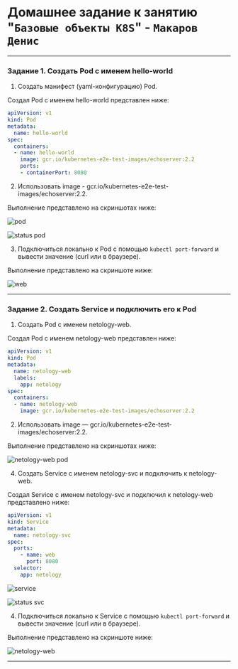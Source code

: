 # Домашнее задание к занятию "`Базовые объекты K8S`" - `Макаров Денис`

---

### Задание 1. Создать Pod с именем hello-world

1. Создать манифест (yaml-конфигурацию) Pod.

Создал Pod c именем hello-world представлен ниже:

```yaml
apiVersion: v1
kind: Pod
metadata:
  name: hello-world
spec:
  containers:
  - name: hello-world
    image: gcr.io/kubernetes-e2e-test-images/echoserver:2.2
    ports:
    - containerPort: 8080
```
2. Использовать image - gcr.io/kubernetes-e2e-test-images/echoserver:2.2.

Выполнение представлено на скриншотах ниже:

![pod](https://github.com/user-attachments/assets/fb5523fc-bb57-4d2d-a046-23affd6fc40c)

![status pod](https://github.com/user-attachments/assets/130a6d82-f40b-4e4b-9ea1-c22d646e2b93)

3. Подключиться локально к Pod с помощью `kubectl port-forward` и вывести значение (curl или в браузере).

Выполнение представлено на скриншоте ниже:

![web](https://github.com/user-attachments/assets/f52f2a32-9214-4de0-8099-2b1c621c5536)

------

### Задание 2. Создать Service и подключить его к Pod

1. Создать Pod с именем netology-web.

Создал Pod с именем netology-web представлен ниже:

```yaml
apiVersion: v1
kind: Pod
metadata:
  name: netology-web
  labels:
    app: netology
spec:
  containers:
  - name: netology-web
    image: gcr.io/kubernetes-e2e-test-images/echoserver:2.2
```
2. Использовать image — gcr.io/kubernetes-e2e-test-images/echoserver:2.2.

Выполнение представлено на скриншотах ниже:

![netology-web pod](https://github.com/user-attachments/assets/118f6397-1365-4d3f-8d88-d90fcab130bd)

4. Создать Service с именем netology-svc и подключить к netology-web.

Создал Service c именем netology-svc и подключил к netology-web представлено ниже:

```yaml
apiVersion: v1
kind: Service
metadata:
  name: netology-svc
spec:
  ports:
    - name: web
      port: 8080
  selector:
    app: netology
```
![service](https://github.com/user-attachments/assets/f64f8b9b-12f2-4fd5-851b-995000919f27)

![status svc](https://github.com/user-attachments/assets/ff20a500-9fba-4e92-b3c9-c506077a42b1)

4. Подключиться локально к Service с помощью `kubectl port-forward` и вывести значение (curl или в браузере).

Выполнение представлено на скриншоте ниже:

![netology-web](https://github.com/user-attachments/assets/f7a6d1dc-1e52-433d-a9f7-d2651a0f2005)

------
